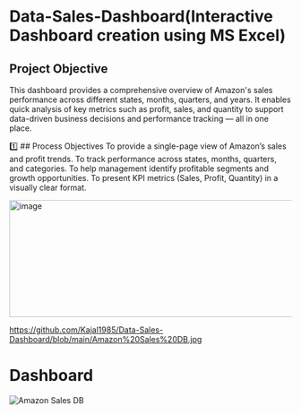  # Data-Sales-Dashboard(Interactive Dashboard creation using MS Excel)
## Project Objective
 This dashboard provides a comprehensive overview of Amazon's sales performance across different states, months, quarters, and years. It enables quick analysis of key metrics such as profit, sales, and quantity to support data-driven business decisions and performance tracking — all in one place.

1️⃣  ## Process Objectives
To provide a single-page view of Amazon’s sales and profit trends.
To track performance across states, months, quarters, and categories.
To help management identify profitable segments and growth opportunities.
To present KPI metrics (Sales, Profit, Quantity) in a visually clear format.


<img width="928" height="209" alt="image" src="https://github.com/user-attachments/assets/18a666b9-2a02-433a-98af-e7a958c0cbf0" />


https://github.com/Kajal1985/Data-Sales-Dashboard/blob/main/Amazon%20Sales%20DB.jpg      

# Dashboard
![Amazon Sales DB](https://github.com/user-attachments/assets/7e7a644b-a4d9-4991-8e9a-d6737e5d9589)

